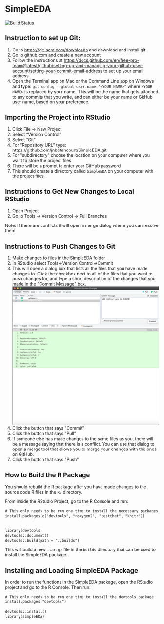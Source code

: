 # SimpleEDA

[![Build Status](https://travis-ci.com/jnbetancourt/SimpleEDA.svg?token=i1Xafx7oTZa1uneJDk3q&branch=main)](https://travis-ci.com/jnbetancourt/SimpleEDA)

## Instruction to set up Git:
1) Go to https://git-scm.com/downloads and download and install git
2) Go to github.com and create a new account
3) Follow the instructions at https://docs.github.com/en/free-pro-team@latest/github/setting-up-and-managing-your-github-user-account/setting-your-commit-email-address to set up your email address
4) Open the Terminal app on Mac or the Command Line app on Windows and type:
`git config --global user.name "<YOUR NAME>"` where `<YOUR NAME>` is replaced by
your name. This will be the name that gets attached to any commits that you write, 
and can either be your name or GitHub user name, based on your preference. 


## Importing the Project into RStudio
1) Click File -> New Project
2) Select “Version Control”
3) Select “Git”
4) For “Repository URL” type: https://github.com/jnbetancourt/SimpleEDA.git
5) For "subdirectory" choose the location on your computer where you want to store
the project files
5) There will be a prompt to enter your GitHub password
6) This should create a directory called `SimpleEDA` on your computer with the project files.

## Instructions to Get New Changes to Local RStudio
1) Open Project
2) Go to Tools -> Version Control -> Pull Branches

Note: If there are conflicts it will open a merge dialog where you can resolve them

## Instructions to Push Changes to Git
1) Make changes to files in the SimpleEDA folder
2) In RStudio select Tools->Version Control->Commit
3) This will open a dialog box that lists all the files that you have made changes
to. Click the checkbox next to all of the files that you want to push changes for,
and type a short description of the changes that you made in the "Commit Message"
box.
![commit_msg](docs/commit_msg.png)
4) Click the button that says "Commit"
5) Click the button that says "Pull"
6) If someone else has made changes to the same files as you, there will be a message saying
that there is a conflict. You can use that dialog to open a merge tool that allows you to
merge your changes with the ones on GitHub.
7) Click the button that says "Push"


## How to Build the R Package
You should rebuild the R package after you have made changes to the source code R
files in the `R/` directory.

From inside the RStudio Project, go to the R Console and run:

```
# This only needs to be run one time to install the necessary packages
install.packages(c("devtools", "roxygen2", "testthat", "knitr"))


library(devtools)
devtools::document()
devtools::build(path = "./builds")
```

This will build a new `.tar.gz` file in the `builds` directory that can be used
to install the SimpleEDA package.


## Installing and Loading SimpleEDA Package

In order to run the functions in the SimpleEDA package, open the RStudio project
and go to the R Console. Then run:

```
# This only needs to be run one time to install the devtools package
install.packages("devtools")

devtools::install()
library(simpleEDA)
```
